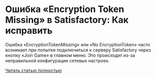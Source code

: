 # Ошибка «Encryption Token Missing» в Satisfactory: Как исправить



Ошибка «EncryptionTokenMissing» или «No EncryptionToken» часто возникает при попытке подключиться к серверу Satisfactory через кнопку «Join Game» в главном меню. Это происходит из-за неправильной конфигурации сетевых настроек.

[Читать статью полностью](https://xyberbara.com/gaming/encryption-token-missing-satisfactory/)
